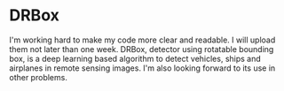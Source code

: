# DRBox
I'm working hard to make my code more clear and readable. I will upload them not later than one week.
DRBox, detector using rotatable bounding box, is a deep learning based algorithm to detect vehicles, ships and airplanes in remote sensing images. I'm also looking forward to its use in other problems.
